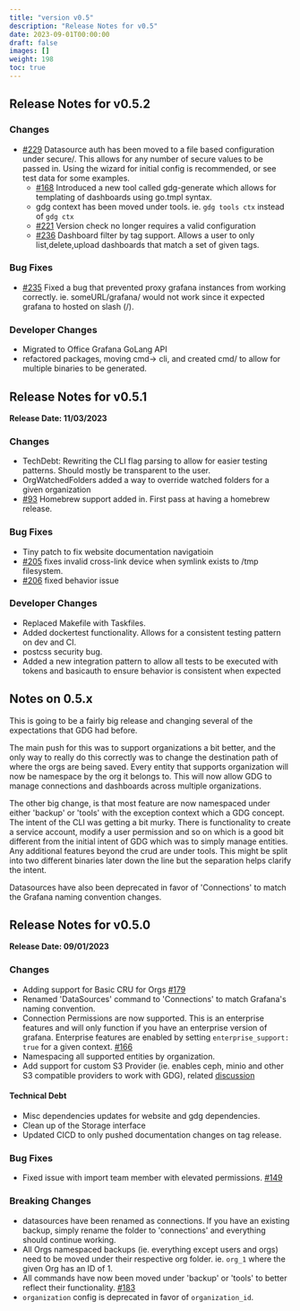 ```yaml
---
title: "version v0.5"
description: "Release Notes for v0.5"
date: 2023-09-01T00:00:00
draft: false
images: []
weight: 198
toc: true
---
```


##  Release Notes for v0.5.2
### Changes
- [#229](https://github.com/esnet/gdg/issues/229) Datasource auth has been moved to a file based configuration under secure/.  This allows for any number of secure values to be passed in.  Using the wizard for initial config is recommended, or see test data for some examples.
  - [#168](https://github.com/esnet/gdg/issues/168) Introduced a new tool called gdg-generate which allows for templating of dashboards using go.tmpl syntax.
  - gdg context has been moved under tools.  ie. `gdg tools ctx` instead of `gdg ctx`
  - [#221](https://github.com/esnet/gdg/issues/221) Version check no longer requires a valid configuration
  - [#236](https://github.com/esnet/gdg/issues/236) Dashboard filter by tag support.  Allows a user to only list,delete,upload dashboards that match a set of given tags.

### Bug Fixes
- [#235](https://github.com/esnet/gdg/issues/235) Fixed a bug that prevented proxy grafana instances from working correctly. ie. someURL/grafana/ would not work since it expected grafana to hosted on slash (/).

### Developer Changes
  - Migrated to Office Grafana GoLang API
  - refactored packages, moving cmd-> cli, and created cmd/ to allow for multiple binaries to be generated.


##  Release Notes for v0.5.1

**Release Date: 11/03/2023**


### Changes
  - TechDebt: Rewriting the CLI flag parsing to allow for easier testing patterns.  Should mostly be transparent to the user.
  - OrgWatchedFolders added a way to override watched folders for a given organization
  - [#93](https://github.com/esnet/gdg/issues/93) Homebrew support added in.  First pass at having a homebrew release.

### Bug Fixes
  - Tiny patch to fix website documentation navigatioin
  - [#205](https://github.com/esnet/gdg/issues/205) fixes invalid cross-link device when symlink exists to /tmp filesystem.
  - [#206](https://github.com/esnet/gdg/issues/206) fixed behavior issue

### Developer Changes
  - Replaced Makefile with Taskfiles.
  - Added dockertest functionality.  Allows for a consistent testing pattern on dev and CI.
  - postcss security bug.
  - Added a new integration pattern to allow all tests to be executed with tokens and basicauth to ensure behavior is consistent when expected


## Notes on 0.5.x

This is going to be a fairly big release and changing several of the expectations that GDG had before.

The main push for this was to support organizations a bit better, and the only way to really do this correctly was to change the destination path of where the orgs are being saved.  Every entity that supports organization will now be namespace by the org it belongs to.  This will now allow GDG to manage connections and dashboards across multiple organizations.

The other big change, is that most feature are now namespaced under either 'backup' or 'tools' with the exception context which a GDG concept.  The intent of the CLI was getting a bit murky.  There is functionality to create a service account, modify a user permission and so on which is a good bit different from the initial intent of GDG which was to simply manage entities.  Any additional features beyond the crud are under tools.  This might be split into two different binaries later down the line but the separation helps clarify the intent.

Datasources have also been deprecated in favor of 'Connections' to match the Grafana naming convention changes.


##  Release Notes for v0.5.0
**Release Date: 09/01/2023**

### Changes
  - Adding support for Basic CRU for Orgs  [#179](https://github.com/esnet/gdg/issues/179)
  - Renamed 'DataSources' command to 'Connections' to match Grafana's naming convention.
  - Connection Permissions are now supported.  This is an enterprise features and will only function if you have an enterprise version of grafana.  Enterprise features are enabled by setting `enterprise_support: true` for a given context. [#166](https://github.com/esnet/gdg/issues/166)
  - Namespacing all supported entities by organization.
  - Add support for custom S3 Provider (ie. enables ceph, minio and other S3 compatible providers to work with GDG), related [discussion](https://github.com/esnet/gdg/discussions/190)

#### Technical Debt
  - Misc dependencies updates for website and gdg dependencies.
  - Clean up of the Storage interface
  - Updated CICD to only pushed documentation changes on tag release.

### Bug Fixes
  - Fixed issue with import team member with elevated permissions. [#149](https://github.com/esnet/gdg/issues/149)


### Breaking Changes
  - datasources have been renamed as connections.  If you have an existing backup, simply rename the folder to 'connections' and everything should continue working.
  - All Orgs namespaced backups (ie. everything except users and orgs) need to be moved under their respective org folder.  ie.  `org_1` where the given Org has an ID of 1.
  - All commands have now been moved under 'backup' or 'tools' to better reflect their functionality. [#183](https://github.com/esnet/gdg/issues/183)
  - `organization` config is deprecated in favor of `organization_id`.
